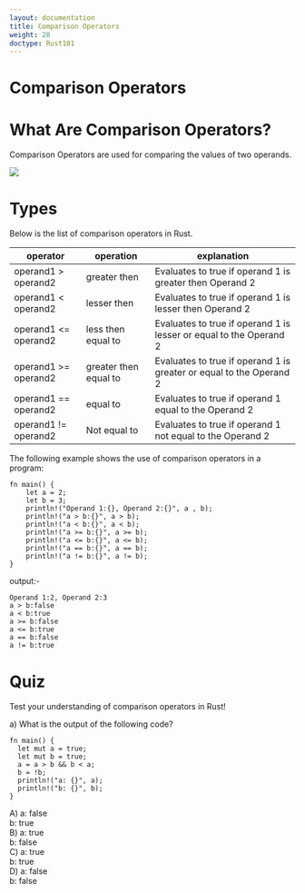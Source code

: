```yaml
---
layout: documentation
title: Comparison Operators
weight: 28
doctype: Rust101
---
```


# Comparison Operators


# What Are Comparison Operators?

Comparison Operators are used for comparing the values of two operands.

![](https://raw.githubusercontent.com/sangam14/RustLabs/master/img/camp_ops.png)

# Types 

Below is the list of comparison operators in Rust.

| operator  	| operation  	| explanation 	|
|-	|-	|-	|
| operand1 > operand2 	| greater then 	| Evaluates to true if operand 1 is greater then Operand 2   	|
| operand1 < operand2  	| lesser then 	| Evaluates to true if operand 1 is lesser then Operand 2 	|
| operand1 <= operand2   	| less then equal to 	| Evaluates to true if operand 1 is lesser or equal to the Operand 2 	|
| operand1 >= operand2 	| greater then equal to 	| Evaluates to true if operand 1 is greater or equal to the Operand 2 	|
| operand1 == operand2 	| equal to 	| Evaluates to true if operand 1 equal to the Operand 2 	|
| operand1 != operand2 	| Not equal to  	| Evaluates to true if operand 1 not equal to the Operand 2 	|

The following example shows the use of comparison operators in a program:

```
fn main() {
    let a = 2;
    let b = 3;
    println!("Operand 1:{}, Operand 2:{}", a , b);
    println!("a > b:{}", a > b);
    println!("a < b:{}", a < b);
    println!("a >= b:{}", a >= b);
    println!("a <= b:{}", a <= b);
    println!("a == b:{}", a == b);
    println!("a != b:{}", a != b);
}

```
output:- 

```
Operand 1:2, Operand 2:3
a > b:false
a < b:true
a >= b:false
a <= b:true
a == b:false
a != b:true

```

# Quiz 

Test your understanding of comparison operators in Rust!

a) What is the output of the following code?

```
fn main() {
  let mut a = true;
  let mut b = true;
  a = a > b && b < a;
  b = !b;
  println!("a: {}", a);
  println!("b: {}", b); 
}

```
A) a: false <br> 
   b: true <br> 
B) a: true <br> 
   b: false <br> 
C) a: true <br> 
   b: true <br> 
D) a: false <br> 
   b: false <br> 


